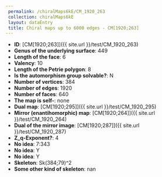 ```yaml
--- 
 permalink: /chiralMaps6kE/CM_1920_263 
 collection: chiralMaps6kE
 layout: dataEntry
 title: Chiral maps up to 6000 edges - CM[1920;263]
---
```


- **ID**: [CM[1920;263]]({{ site.url }}/test/CM_1920_263)
- **Genus of the underlying surface**: 449
- **Length of the face**: 6
- **Valency**: 10
- **Length of the Petrie polygon**: 8
- **Is the automorphism group solvable?**: N
- **Number of vertices**: 384
- **Number of edges**: 1920
- **Number of faces**: 640
- **The map is self-**: none
- **Dual map**: [CM[1920;295]]({{ site.url }}/test/CM_1920_295)
- **Mirror (enantihomorphic) map**: [CM[1920;264]]({{ site.url }}/test/CM_1920_264)
- **Dual of the mirror image**: [CM[1920;287]]({{ site.url }}/test/CM_1920_287)
- **Z_q-Exponent?**: 4
- **No idea**:  7:343
- **No idea**: Y
- **No idea**: Y
- **Skeleton**: Sk(384;79)^2
- **Some other kind of skeleton**: nan
